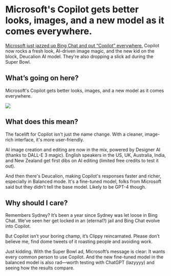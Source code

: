 # Microsoft's Copilot gets better looks, images, and a new model as it comes everywhere.

[Microsoft just jazzed up Bing Chat and put “Copilot” everywhere.](https://venturebeat.com/ai/microsoft-brings-ai-image-generation-to-copilot-adds-new-model-deucalion/?utm_source=bensbites\&utm_medium=referral\&utm_campaign=microsoft-s-copilot-gets-better-looks-images-and-a-new-model-as-it-comes-everywhere) Copilot now rocks a fresh look, AI-driven image magic, and the new kid on the block, Deucalion AI model. They're also dropping a slick ad during the Super Bowl.

## What’s going on here?

Microsoft's Copilot gets better looks, images, and a new model as it comes everywhere.

![](https://media.beehiiv.com/cdn-cgi/image/fit=scale-down,format=auto,onerror=redirect,quality=80/uploads/asset/file/a6efb7fa-f30f-41df-8509-d4833344bfcb/image.png?t=1707397577)

## What does this mean?

The facelift for Copilot isn't just the name change. With a cleaner, image-rich interface, it's more user-friendly.

AI image creation and editing are now in the mix, powered by Designer AI (thanks to DALL-E 3 magic). English speakers in the US, UK, Australia, India, and New Zealand get first dibs on AI editing (limited free credits to test it out).

And then there's Deucalion, making Copilot's responses faster and richer, especially in Balanced mode. It's a fine-tuned model, folks from Microsoft said but they didn’t tell the base model. Likely to be GPT-4 though.

## Why should I care?

Remembers Sydney? It’s been a year since Sydney was let loose in Bing Chat. We’ve seen her get locked in an (eternal?) jail and Bing Chat evolve into Copilot.

But Copilot isn’t your boring champ, it’s Clippy reincarnated. Please don’t believe me, find dome tweets of it roasting people and avoiding work.

Just kidding. With the Super Bowl ad, Microsoft’s message is clear: It wants every common person to use Copilot. And the new fine-tuned model in the balanced model is also rad—worth testing with ChatGPT (lazyyyy) and seeing how the results compare.
